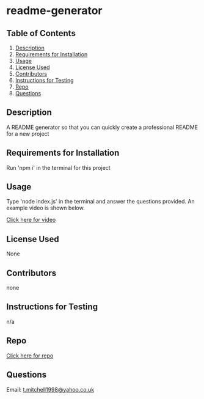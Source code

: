 
  # readme-generator

  ## Table of Contents
  1. [Description](#description)
  2. [Requirements for Installation](#requirements-for-installation)
  3. [Usage](#usage)
  4. [License Used](#license-used)
  5. [Contributors](#contributors)
  6. [Instructions for Testing](#instructions-for-testing)
  7. [Repo](#repo)
  8. [Questions](#questions)
  
  ## Description
  A README generator so that you can quickly create a professional README for a new project
  
  ## Requirements for Installation
  Run 'npm i' in the terminal for this project
  
  ## Usage
  Type 'node index.js' in the terminal and answer the questions provided. An example video is shown below.

  [Click here for video](https://www.youtu.be/kcwSetqnmf4)
  
  ## License Used
  None
  
  ## Contributors
  none
  
  ## Instructions for Testing
  n/a

  ## Repo
  [Click here for repo](https://www.github.com/tomtomsatnav/readme-generator)

  ## Questions
  Email: t.mitchell1998@yahoo.co.uk
  
